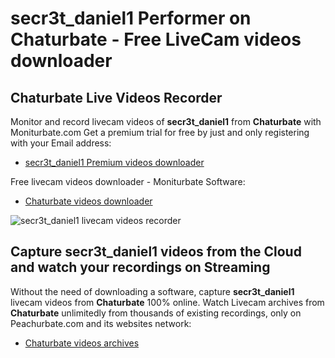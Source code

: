 # secr3t_daniel1 Performer on Chaturbate - Free LiveCam videos downloader

## Chaturbate Live Videos Recorder

Monitor and record livecam videos of **secr3t_daniel1** from **Chaturbate** with Moniturbate.com
Get a premium trial for free by just and only registering with your Email address:
* [secr3t_daniel1 Premium videos downloader](https://moniturbate.com/request-demo-licence-key.html)

Free livecam videos downloader - Moniturbate Software:
* [Chaturbate videos downloader](https://moniturbate.com/moniturbate-download-software.html)

![secr3t_daniel1 livecam videos recorder](https://peachurnet.com/templates/moniturbate-software.png)


## Capture secr3t_daniel1 videos from the Cloud and watch your recordings on Streaming

Without the need of downloading a software, capture **secr3t_daniel1** livecam videos from **Chaturbate** 100% online.
Watch Livecam archives from **Chaturbate** unlimitedly from thousands of existing recordings, only on Peachurbate.com and its websites network:
* [Chaturbate videos archives](https://peachurnet.com/)